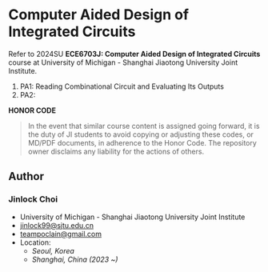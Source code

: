 # Computer Aided Design of Integrated Circuits
Refer to 2024SU **ECE6703J: Computer Aided Design of Integrated Circuits** course at University of Michigan - Shanghai Jiaotong University Joint Institute.

1. PA1: Reading Combinational Circuit and Evaluating Its Outputs
2. PA2: 

**HONOR CODE**  
> In the event that similar course content is assigned going forward, it is the duty of JI students to avoid copying or adjusting these codes, or MD/PDF documents, in adherence to the Honor Code. The repository owner disclaims any liability for the actions of others.

## Author

### Jinlock Choi
- University of Michigan - Shanghai Jiaotong University Joint Institute
- jinlock99@sjtu.edu.cn
- teampoclain@gmail.com
- Location:
    - *Seoul, Korea*
    - *Shanghai, China (2023 ~)*
